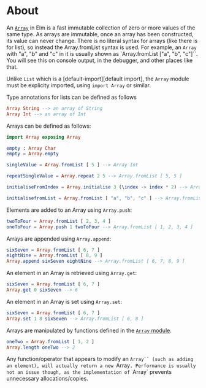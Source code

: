 # About

An [`Array`][array] in Elm is a fast immutable collection of zero or more values of the same type.
As arrays are immutable, once an array has been constructed, its value can never change.
There is no literal syntax for arrays (like there is for list), so instead the Array.fromList syntax is used.
For example, an `Array` with "a", "b" and "c" in it is usually shown as `Array.fromList ["a", "b", "c"]``.
You will see this on console output, in the debugger, and other places like that.

Unlike `List` which is a [default-import][default import], the `Array` module must be explicity imported, using `import Array` or similar.

Type annotations for lists can be defined as follows

```elm
Array String --> an array of String
Array Int --> an array of Int
```

Arrays can be defined as follows:

```elm
import Array exposing Array

empty : Array Char
empty = Array.empty

singleValue = Array.fromList [ 5 ] --> Array Int

repeatSingleValue = Array.repeat 2 5 --> Array.fromList [ 5, 5 ]

initialiseFromIndex = Array.initialise 3 (\index -> index * 2) --> Array.fromList [ 0, 2, 4 ]

initialisefromList = Array.fromList [ "a", "b", "c" ] --> Array.fromList [ "a", "b", "c" ]
```

Elements are added to an Array using `Array.push`:

```elm
twoToFour = Array.fromList [ 2, 3, 4 ]
oneToFour = Array.push 1 twoToFour --> Array.fromList [ 1, 2, 3, 4 ]
```

Arrays are appended using `Array.append`:

```elm
sixSeven = Array.fromList [ 6, 7 ]
eightNine = Array.fromList [ 8, 9 ]           
Array.append sixSeven eightNine --> Array.fromList [ 6, 7, 8, 9 ]
```

An element in an Array is retrieved using `Array.get`:

```elm
sixSeven = Array.fromList [ 6, 7 ]    
Array.get 0 sixSeven --> 6
```

An element in an Array is set using `Array.set`:

```elm
sixSeven = Array.fromList [ 6, 7 ]    
Array.set 1 8 sixSeven --> Array.fromList [ 6, 8 ]
```

Arrays are manipulated by functions defined in the [`Array` module][array-module].

```elm
oneTwo = Array.fromList [ 1, 2 ]
Array.length oneTwo --> 2
```

Any function/operator that appears to modify an `Array`` (such as adding an element), will actually return a new `Array`.
Performance is usually not an issue though, as the implementation of `Array` prevents unnecessary allocations/copies.

[array]: https://elmprogramming.com/array.html
[array-module]: https://package.elm-lang.org/packages/elm/core/latest/Array
[default-imports]: https://github.com/elm/core#default-imports
